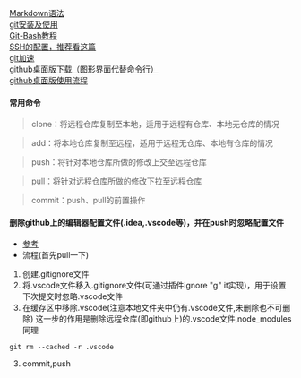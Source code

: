 [Markdown语法](https://www.jianshu.com/p/q81RER)<br>
[git安装及使用](https://www.liaoxuefeng.com/wiki/896043488029600/896954117292416)<br>
[Git-Bash教程](https://xiedaimala.com/tasks/ac98cafe-86d3-4842-81f6-d0eec4930e80/text_tutorials/354cf717-8e2d-41fe-9f6f-456935c12967)<br>
[SSH的配置，推荐看这篇](https://www.jianshu.com/p/d136dee10561)<br>
[git加速](https://jscode.me/t/topic/789)<br>
[github桌面版下载（图形界面代替命令行）](https://desktop.github.com/)<br>
[github桌面版使用流程](https://www.jianshu.com/p/6063974849db)<br>
#### 常用命令
> clone：将远程仓库复制至本地，适用于远程有仓库、本地无仓库的情况

> add：将本地仓库复制至远程，适用于远程无仓库、本地有仓库的情况

> push：将针对本地仓库所做的修改上交至远程仓库

> pull：将针对远程仓库所做的修改下拉至远程仓库

> commit：push、pull的前置操作
#### 删除github上的编辑器配置文件(.idea,.vscode等)，并在push时忽略配置文件
* [参考](https://blog.csdn.net/leorx01/article/details/66968707)
* 流程(首先pull一下)
1. 创建.gitignore文件
2. 将.vscode文件移入.gitignore文件(可通过插件ignore "g" it实现)，用于设置下次提交时忽略.vscode文件
3. 在缓存区中移除.vscode(注意本地文件夹中仍有.vscode文件,未删除也不可删除)
这一步的作用是删除远程仓库(即github上)的.vscode文件,node_modules同理
```
git rm --cached -r .vscode
```
3. commit,push
